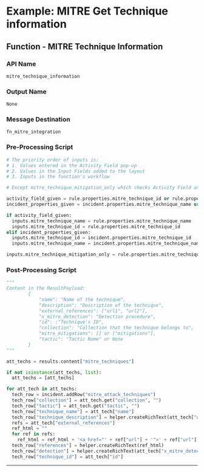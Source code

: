 <!--
    DO NOT MANUALLY EDIT THIS FILE
    THIS FILE IS AUTOMATICALLY GENERATED WITH resilient-circuits codegen
-->

# Example: MITRE Get Technique information


## Function - MITRE Technique Information

### API Name
`mitre_technique_information`

### Output Name
`None`

### Message Destination
`fn_mitre_integration`

### Pre-Processing Script
```python
# The priority order of inputs is:
# 1. Values entered in the Activity Field pop-up
# 2. Values in the Input Fields added to the layout
# 3. Inputs in the function's workflow

# Except mitre_technique_mitigation_only which checks Activity Field and then Function input

activity_field_given = rule.properties.mitre_technique_id or rule.properties.mitre_technique_name
incident_properties_given = incident.properties.mitre_technique_name or incident.properties.mitre_technique_id

if activity_field_given:
  inputs.mitre_technique_name = rule.properties.mitre_technique_name
  inputs.mitre_technique_id = rule.properties.mitre_technique_id
elif incident_properties_given:
  inputs.mitre_technique_id = incident.properties.mitre_technique_id
  inputs.mitre_technique_name = incident.properties.mitre_technique_name

inputs.mitre_technique_mitigation_only = rule.properties.mitre_technique_mitigation_only if rule.properties.mitre_technique_mitigation_only is not None else inputs.mitre_technique_mitigation_only
```

### Post-Processing Script
```python
"""
Content in the ResultPayload:
        {
            "name": "Name of the technique",
            "description": "Description of the technique",
            "external_references": ["url1", "url2"],
            "x_mitre_detection": "Detection procedure",
            "id": :"Technique's ID",
            "collection": "Collection that the technique belongs to",
            "mitre_mitigations": [] or ["mitigations"],
            "tactic": "Tactic Name" or None
        }
"""

att_techs = results.content["mitre_techniques"]

if not isinstance(att_techs, list):
  att_techs = [att_techs]

for att_tech in att_techs:
  tech_row = incident.addRow("mitre_attack_techniques")
  tech_row["collection"] = att_tech.get("collection", "")
  tech_row["tactic"] = att_tech.get("tactic", "")
  tech_row["technique_name"] = att_tech["name"]
  tech_row["technique_description"] = helper.createRichText(att_tech["description"])
  refs = att_tech["external_references"]
  ref_html = ""
  for ref in refs:
    ref_html = ref_html + '<a href="' + ref["url"] + '">' + ref["url"] + '</a><br>'
  tech_row["references"] = helper.createRichText(ref_html)
  tech_row["detection"] = helper.createRichText(att_tech["x_mitre_detection"])
  tech_row["technique_id"] = att_tech["id"]
```

---

